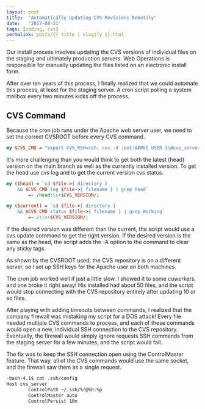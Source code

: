 ```yaml
---
layout: post
title:  "Automatically Updating CVS Revisions Remotely"
date:   '2017-08-21'
tags: [coding, cvs]
permalink: posts/{{ title | slugify }}.html
---
```

Our install process involves updating the CVS versions of individual files
on the staging and ultimately production servers. Web Operations is
responsible for manually updating the files listed on an electronic
install form.

After over ten years of this process, I finally realized that we could
automate this process, at least for the staging server. A cron script
polling a system mailbox every two minutes kicks off the process.

## CVS Command

Because the cron job runs under the Apache web server user, we need to
set the correct CVSROOT before every CVS command.

``` perl
my $CVS_CMD = "export CVS_RSH=ssh; cvs -d :ext:$ENV{ USER }\@cvs_server:/home/cvs";
```

It's more challenging than you would think to get both the latest (head)
version on the main branch as well as the currently installed version. 
To get the head use cvs log and to get the current version cvs status.

``` perl
my ($head) = `cd $file->{ directory }
	&& $CVS_CMD log $file->{ filename } | grep head`
		=~ /head:\s+$CVS_VERSION/;

my ($current) = `cd $file->{ directory }
	&& $CVS_CMD status $file->{ filename } | grep Working`
		=~ /:\s+$CVS_VERSION/;
```

If the desired version was different than the current, the script would
use a cvs update command to get the right version. If the desired version
is the same as the head, the script adds the -A option to the command to
clear any sticky tags.

As shown by the CVSROOT used, the CVS repository is on a different server,
so I set up SSH keys for the Apache user on both machines.

The cron job worked well if just a little slow. I showed it to some coworkers,
and one broke it right away! His installed had about 50 files, and the
script would stop connecting with the CVS repository entirely after updating
10 or so files.

After playing with adding timeouts between commands, I realized that the
company firewall was mistaking my script for a DOS attack! Every file needed
multiple CVS commands to process, and each of these commands would open a
new, individual SSH connection to the CVS repository. Eventually, the
firewall would simply ignore requests SSH commands from the staging server
for a few minutes, and the script would fail.  

The fix was to keep the SSH connection open using the ControlMaster feature.
That way, all of the CVS commands would use the same socket, and the
firewall saw them as a single request.

```bash
-bash-4.1$ cat .ssh/config
Host cvs_server
        ControlPath ~/.ssh/%r@%h:%p
        ControlMaster auto
        ControlPersist 10m
```
